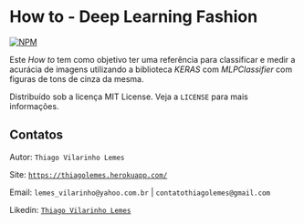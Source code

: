# How to - Deep Learning Fashion

[![NPM](https://img.shields.io/github/license/tvlemes/how-to-deep-learning-fashion)](https://github.com/tvlemes/how-to-deep-learning-fashion/blob/main/license)

Este <i>How to</i> tem como objetivo ter uma referência para classificar e medir a acurácia de imagens utilizando a 
biblioteca <i>KERAS</i> com <i>MLPClassifier</i> com figuras de tons de cinza da mesma.

Distribuído sob a licença MIT License. Veja a `LICENSE` para mais informações.

## Contatos

Autor: `Thiago Vilarinho Lemes`

Site: [`https://thiagolemes.herokuapp.com/`](https://thiagolemes.herokuapp.com)

Email: `lemes_vilarinho@yahoo.com.br` | `contatothiagolemes@gmail.com`

Likedin: [`Thiago Vilarinho Lemes`](https://www.linkedin.com/in/thiago-vilarinho-lemes-b1232727/)
